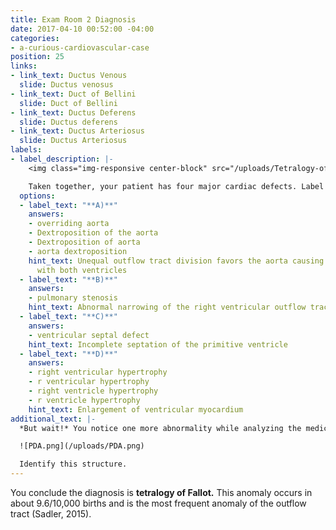 ```yaml
---
title: Exam Room 2 Diagnosis
date: 2017-04-10 00:52:00 -04:00
categories:
- a-curious-cardiovascular-case
position: 25
links:
- link_text: Ductus Venous
  slide: Ductus venosus
- link_text: Duct of Bellini
  slide: Duct of Bellini
- link_text: Ductus Deferens
  slide: Ductus deferens
- link_text: Ductus Arteriosus
  slide: Ductus Arteriosus
labels:
- label_description: |-
    <img class="img-responsive center-block" src="/uploads/Tetralogy-of-Fallot-label.png" />

    Taken together, your patient has four major cardiac defects. Label the four anomalies seen in this condition indicated below.
  options:
  - label_text: "**A)**"
    answers:
    - overriding aorta
    - Dextroposition of the aorta
    - Dextroposition of aorta
    - aorta dextroposition
    hint_text: Unequal outflow tract division favors the aorta causing it to communicate
      with both ventricles
  - label_text: "**B)**"
    answers:
    - pulmonary stenosis
    hint_text: Abnormal narrowing of the right ventricular outflow tract
  - label_text: "**C)**"
    answers:
    - ventricular septal defect
    hint_text: Incomplete septation of the primitive ventricle
  - label_text: "**D)**"
    answers:
    - right ventricular hypertrophy
    - r ventricular hypertrophy
    - right ventricle hypertrophy
    - r ventricle hypertrophy
    hint_text: Enlargement of ventricular myocardium
additional_text: |-
  *But wait!* You notice one more abnormality while analyzing the medical image of your patient related to the following circled structure.

  ![PDA.png](/uploads/PDA.png)

  Identify this structure.
---
```


You conclude the diagnosis is **tetralogy of Fallot.** This anomaly occurs in about 9.6/10,000 births and is the most frequent anomaly of the outflow tract (Sadler, 2015). 